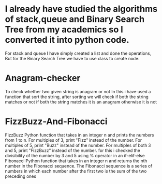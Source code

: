 # I already have studied the algorithms of stack,queue and Binary Search Tree from my academics so I converted it into python code. 
For stack and queue I have simply created a list and done the operations, But for the Binary Search Tree we have to use class to create node. 
# Anagram-checker
To check whether two given string is anagram or not
In this i have used a function that sort the string, after sorting we will check if both the string matches or not if both the string matches it is an anagram otherwise it is not
# FizzBuzz-And-Fibonacci
FizzBuzz
Python function that takes in an integer n and prints the numbers from 1 to n. For multiples of 3, print "Fizz" instead of the number. For multiples of 5, print "Buzz" instead of the number. For multiples of both 3 and 5, print "FizzBuzz" instead of the number.
for this i checked the divisibility of the number by 3 and 5 using % operator in an if-elif-else
Fibonacci
Python function that takes in an integer n and returns the nth number in the Fibonacci sequence. The Fibonacci sequence is a series of numbers in which each number after the first two is the sum of the two preceding ones
